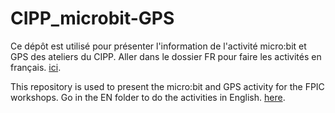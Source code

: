 # CIPP_microbit-GPS

Ce dépôt est utilisé pour présenter l'information de l'activité micro:bit et GPS des ateliers du CIPP.
Aller dans le dossier FR pour faire les activités en français. [ici](https://github.com/GenieLabMtl/CIPP_microbit-GPS/tree/main/FR/).

This repository is used to present the micro:bit and GPS activity for the FPIC workshops.
Go in the EN folder to do the activities in English. [here](https://github.com/GenieLabMtl/CIPP_microbit-GPS/tree/main/EN/).
